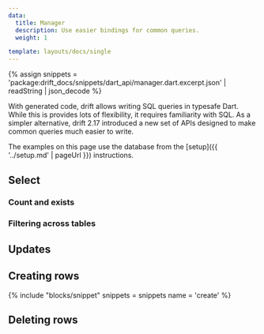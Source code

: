 ```yaml
---
data:
  title: Manager
  description: Use easier bindings for common queries.
  weight: 1

template: layouts/docs/single
---
```


{% assign snippets = 'package:drift_docs/snippets/dart_api/manager.dart.excerpt.json' | readString | json_decode %}

With generated code, drift allows writing SQL queries in typesafe Dart.
While this is provides lots of flexibility, it requires familiarity with SQL.
As a simpler alternative, drift 2.17 introduced a new set of APIs designed to
make common queries much easier to write.

The examples on this page use the database from the [setup]({{ '../setup.md' | pageUrl }})
instructions.

## Select

### Count and exists

### Filtering across tables

## Updates

## Creating rows

{% include "blocks/snippet" snippets = snippets name = 'create' %}

## Deleting rows


